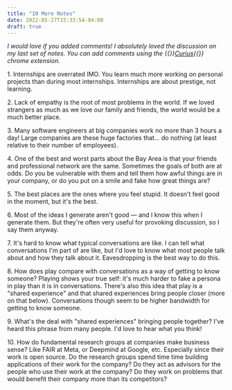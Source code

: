 ```yaml
---
title: "10 More Notes"
date: 2022-05-27T15:33:54-04:00
draft: true
---
```


_I would love if you added comments! I absolutely loved the discussion on my last set of notes. You can add comments using the {{<rawhtml>}}<a href="https://curius.app" target="_blank">Curius</a>{{</rawhtml>}} chrome extension._

1\. Internships are overrated IMO. You learn much more working on personal projects than during most internships. Internships are about prestige, not learning.

2\. Lack of empathy is the root of most problems in the world. If we loved strangers as much as we love our family and friends, the world would be a much better place.

3\. Many software engineers at big companies work no more than 3 hours a day! Large companies are these huge factories that... do nothing (at least relative to their number of employees).

4\. One of the best and worst parts about the Bay Area is that your friends and professional network are the same. Sometimes the goals of both are at odds. Do you be vulnerable with them and tell them how awful things are in your company, or do you put on a smile and fake how great things are?

5\. The best places are the ones where you feel stupid. It doesn't feel good in the moment, but it's the best.

6\. Most of the ideas I generate aren't good — and I know this when I generate them. But they're often very useful for provoking discussion, so I say them anyway.

7\. It's hard to know what typical conversations are like. I can tell what conversations I'm part of are like, but I'd love to know what most people talk about and how they talk about it. Eavesdropping is the best way to do this.

8\. How does play compare with conversations as a way of getting to know someone? Playing shows your true self: it's much harder to fake a persona in play than it is in conversations. There's also this idea that play is a "shared experience" and that shared experiences bring people closer (more on that below). Conversations though seem to be higher bandwidth for getting to know someone.

9\. What's the deal with "shared experiences" bringing people together? I've heard this phrase from many people. I'd love to hear what you think!

10\. How do fundamental research groups at companies make business sense? Like FAIR at Meta, or Deepmind at Google, etc. Especially since their work is open source. Do the research groups spend time time building applications of their work for the company? Do they act as advisors for the people who use their work at the company? Do they work on problems that would benefit their company more than its competitors?
